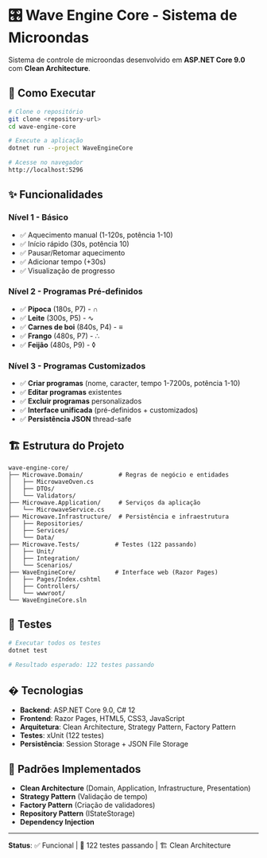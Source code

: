 # 🎛️ Wave Engine Core - Sistema de Microondas

Sistema de controle de microondas desenvolvido em **ASP.NET Core 9.0** com **Clean Architecture**.

## 🚀 Como Executar

```bash
# Clone o repositório
git clone <repository-url>
cd wave-engine-core

# Execute a aplicação
dotnet run --project WaveEngineCore

# Acesse no navegador
http://localhost:5296
```

## ✨ Funcionalidades

### Nível 1 - Básico

- ✅ Aquecimento manual (1-120s, potência 1-10)
- ✅ Início rápido (30s, potência 10)
- ✅ Pausar/Retomar aquecimento
- ✅ Adicionar tempo (+30s)
- ✅ Visualização de progresso

### Nível 2 - Programas Pré-definidos

- ✅ **Pipoca** (180s, P7) - ∩
- ✅ **Leite** (300s, P5) - ∿
- ✅ **Carnes de boi** (840s, P4) - ≡
- ✅ **Frango** (480s, P7) - ∴
- ✅ **Feijão** (480s, P9) - ◊

### Nível 3 - Programas Customizados

- ✅ **Criar programas** (nome, caracter, tempo 1-7200s, potência 1-10)
- ✅ **Editar programas** existentes
- ✅ **Excluir programas** personalizados
- ✅ **Interface unificada** (pré-definidos + customizados)
- ✅ **Persistência JSON** thread-safe

## 🏗️ Estrutura do Projeto

```
wave-engine-core/
├── Microwave.Domain/          # Regras de negócio e entidades
│   ├── MicrowaveOven.cs
│   ├── DTOs/
│   └── Validators/
├── Microwave.Application/     # Serviços da aplicação
│   └── MicrowaveService.cs
├── Microwave.Infrastructure/  # Persistência e infraestrutura
│   ├── Repositories/
│   ├── Services/
│   └── Data/
├── Microwave.Tests/          # Testes (122 passando)
│   ├── Unit/
│   ├── Integration/
│   └── Scenarios/
├── WaveEngineCore/           # Interface web (Razor Pages)
│   ├── Pages/Index.cshtml
│   ├── Controllers/
│   └── wwwroot/
└── WaveEngineCore.sln
```

## 🧪 Testes

```bash
# Executar todos os testes
dotnet test

# Resultado esperado: 122 testes passando
```

## �️ Tecnologias

- **Backend**: ASP.NET Core 9.0, C# 12
- **Frontend**: Razor Pages, HTML5, CSS3, JavaScript
- **Arquitetura**: Clean Architecture, Strategy Pattern, Factory Pattern
- **Testes**: xUnit (122 testes)
- **Persistência**: Session Storage + JSON File Storage

## 📝 Padrões Implementados

- **Clean Architecture** (Domain, Application, Infrastructure, Presentation)
- **Strategy Pattern** (Validação de tempo)
- **Factory Pattern** (Criação de validadores)
- **Repository Pattern** (IStateStorage)
- **Dependency Injection**

---

**Status**: ✅ Funcional | 🧪 122 testes passando | 🏗️ Clean Architecture
